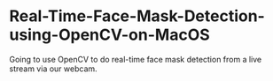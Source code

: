 # Real-Time-Face-Mask-Detection-using-OpenCV-on-MacOS
Going to use OpenCV to do real-time face mask detection from a live stream via our webcam.

